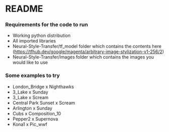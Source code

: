 # README #

### Requirements for the code to run ###
- Working python distribution
- All imported libraries
- Neural-Style-Transfer/tf_model folder which contains the contents here (https://tfhub.dev/google/magenta/arbitrary-image-stylization-v1-256/2)
- Neural-Style-Transfer/Images folder which contains the images you would like to use


### Some examples to try ###
-  London_Bridge x Nighthawks
-  3_Lake x Sunday
-  3_Lake x Scream 
-  Central Park Sunset x Scream
-  Arlington x Sunday
-  Cubs x Composition_10
-  Pepper2 x Supernova 
-  Kona1 x Pic_wwf